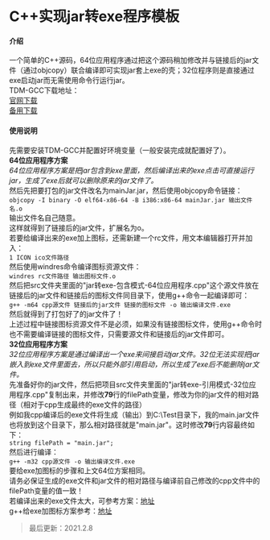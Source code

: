 # C++实现jar转exe程序模板

#### 介绍
一个简单的C++源码，64位应用程序通过把这个源码稍加修改并与链接后的jar文件（通过objcopy）联合编译即可实现jar套上exe的壳；32位程序则是直接通过exe启动jar而无需使用命令行运行jar。<br>
TDM-GCC下载地址：<br>
[官网下载](https://jmeubank.github.io/tdm-gcc/)<br>
[备用下载](https://swsk33.lanzoux.com/b0bqvyq4d)<br>

#### 使用说明
先需要安装TDM-GCC并配置好环境变量（一般安装完成就配置好了）。<br>
**64位应用程序方案**<br>
*64位应用程序方案是把jar包含到exe里面，然后编译出来的exe点击可直接运行jar，生成了exe后就可以删除原来的jar文件了。*<br>
然后先把要打包的jar文件改名为mainJar.jar，然后使用objcopy命令链接：<br>
```objcopy -I binary -O elf64-x86-64 -B i386:x86-64 mainJar.jar 输出文件名.o```<br>
输出文件名自己随意。<br>
这样就得到了链接后的jar文件，扩展名为o。<br>
若要给编译出来的exe加上图标，还需新建一个rc文件，用文本编辑器打开并加入：<br>
```1 ICON ico文件路径```<br>
然后使用windres命令编译图标资源文件：<br>
```windres rc文件路径 输出图标文件.o```<br>
然后把src文件夹里面的"jar转exe-包含模式-64位应用程序.cpp"这个源文件放在链接后的jar文件和链接后的图标文件同目录下，使用g++命令一起编译即可：<br>
```g++ -m64 cpp源文件 链接后的jar文件 链接的图标文件 -o 输出编译文件.exe```<br>
然后就得到了打包好了的jar文件了！<br>
上述过程中链接图标资源文件不是必须，如果没有链接图标文件，使用g++命令时也不需要编译链接的图标文件，只需要源文件和链接后的jar文件即可。<br>
**32位应用程序方案**<br>
*32位应用程序方案是通过编译出一个exe来间接启动jar文件。32位无法实现把jar嵌入到exe文件里面去，所以只能外部引用启动，所以生成了exe后不能删除jar文件。*<br>
先准备好你的jar文件，然后把项目src文件夹里面的"jar转exe-引用模式-32位应用程序.cpp"复制出来，并修改**79**行的filePath变量，修改为你的jar文件的相对路径（相对于cpp生成最终的exe文件的路径）<br>
例如我cpp编译后的exe文件将生成（输出）到C:\Test目录下，我的main.jar文件也将放到这个目录下，那么相对路径就是"main.jar"。这时修改**79**行内容最终如下：<br>
```string filePath = "main.jar";```<br>
然后进行编译：<br>
```g++ -m32 cpp源文件 -o 输出编译文件.exe```<br>
要给exe加图标的步骤和上文64位方案相同。<br>
请务必保证生成的exe文件和jar文件的相对路径与编译前自己修改的cpp文件中的filePath变量的值一致！<br>
若编译出来的exe文件太大，可参考方案：[地址](https://blog.csdn.net/yanhanhui1/article/details/109631544)<br>
g++给exe加图标方案参考：[地址](https://blog.csdn.net/yanhanhui1/article/details/110238429)<br>
>最后更新：2021.2.8